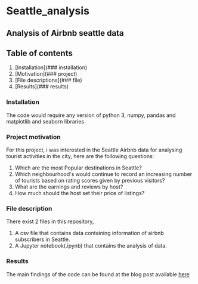 # Seattle_analysis
## Analysis of Airbnb seattle data 

## Table of contents
1. [Installation](### installation)
2. [Motivation](### project)
3. [File descriptions](### file)
4. [Results](### results)

### Installation
The code would require any version of python 3, numpy, pandas and matplotlib and seaborn libraries.

### Project motivation
For this project, i was interested in the Seattle Airbnb data for analysing tourist activities in the city, here are the following questions:
1. Which are the most Popular destinations in Seattle?
2. Which neighbourhood's would continue to record an increasing number of tourists based on rating scores given by previous visitors?
3. What are the earnings and reviews by host?
4. How much should the host set their price of listings?

### File description
There exist 2 files in this repository, 
1. A csv file that contains data containing information of airbnb subscribers in Seattle. 
2. A Jupyter notebook(.ipynb) that contains the analysis of data.

### Results
The main findings of the code can be found at the blog post available [here](https://medium.com/@sonyand96/a-sneek-peek-into-seattle-airbnb-data-b7ff153da277)
